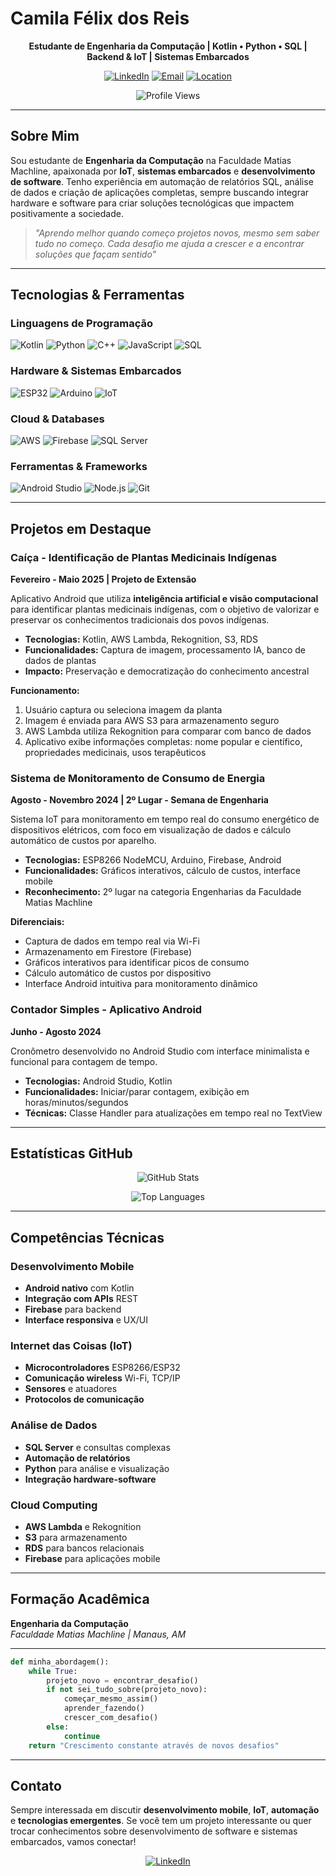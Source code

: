 # Camila Félix dos Reis

<div align="center">

**Estudante de Engenharia da Computação | Kotlin • Python • SQL | Backend & IoT | Sistemas Embarcados**

[![LinkedIn](https://img.shields.io/badge/LinkedIn-0077B5?style=for-the-badge&logo=linkedin&logoColor=white)](https://linkedin.com/in/camila-felix-dos-reis)
[![Email](https://img.shields.io/badge/Email-D14836?style=for-the-badge&logo=gmail&logoColor=white)](mailto:seu.email@domain.com)
[![Location](https://img.shields.io/badge/Localização-Manaus,%20AM-pink?style=for-the-badge&logo=google-maps&logoColor=white)](https://maps.google.com)

![Profile Views](https://komarev.com/ghpvc/?username=cawzkf&color=ff69b4&style=for-the-badge)

</div>

---

## Sobre Mim

Sou estudante de **Engenharia da Computação** na Faculdade Matias Machline, apaixonada por **IoT**, **sistemas embarcados** e **desenvolvimento de software**. Tenho experiência em automação de relatórios SQL, análise de dados e criação de aplicações completas, sempre buscando integrar hardware e software para criar soluções tecnológicas que impactem positivamente a sociedade.

> *"Aprendo melhor quando começo projetos novos, mesmo sem saber tudo no começo. Cada desafio me ajuda a crescer e a encontrar soluções que façam sentido"*

---

## Tecnologias & Ferramentas

### Linguagens de Programação
![Kotlin](https://img.shields.io/badge/Kotlin-7F52FF?style=for-the-badge&logo=kotlin&logoColor=white)
![Python](https://img.shields.io/badge/Python-3776AB?style=for-the-badge&logo=python&logoColor=white)
![C++](https://img.shields.io/badge/C++-00599C?style=for-the-badge&logo=cplusplus&logoColor=white)
![JavaScript](https://img.shields.io/badge/JavaScript-F7DF1E?style=for-the-badge&logo=javascript&logoColor=black)
![SQL](https://img.shields.io/badge/SQL-4479A1?style=for-the-badge&logo=mysql&logoColor=white)

### Hardware & Sistemas Embarcados
![ESP32](https://img.shields.io/badge/ESP32-E7352C?style=for-the-badge&logo=espressif&logoColor=white)
![Arduino](https://img.shields.io/badge/Arduino-00979D?style=for-the-badge&logo=arduino&logoColor=white)
![IoT](https://img.shields.io/badge/Internet_of_Things-FF69B4?style=for-the-badge&logo=iot&logoColor=white)

### Cloud & Databases
![AWS](https://img.shields.io/badge/AWS-232F3E?style=for-the-badge&logo=amazon-aws&logoColor=white)
![Firebase](https://img.shields.io/badge/Firebase-FFCA28?style=for-the-badge&logo=firebase&logoColor=black)
![SQL Server](https://img.shields.io/badge/SQL_Server-CC2927?style=for-the-badge&logo=microsoft-sql-server&logoColor=white)

### Ferramentas & Frameworks
![Android Studio](https://img.shields.io/badge/Android_Studio-3DDC84?style=for-the-badge&logo=android-studio&logoColor=white)
![Node.js](https://img.shields.io/badge/Node.js-339933?style=for-the-badge&logo=nodedotjs&logoColor=white)
![Git](https://img.shields.io/badge/Git-F05032?style=for-the-badge&logo=git&logoColor=white)

---

## Projetos em Destaque

### Caíça - Identificação de Plantas Medicinais Indígenas
**Fevereiro - Maio 2025 | Projeto de Extensão**

Aplicativo Android que utiliza **inteligência artificial e visão computacional** para identificar plantas medicinais indígenas, com o objetivo de valorizar e preservar os conhecimentos tradicionais dos povos indígenas.

- **Tecnologias:** Kotlin, AWS Lambda, Rekognition, S3, RDS
- **Funcionalidades:** Captura de imagem, processamento IA, banco de dados de plantas
- **Impacto:** Preservação e democratização do conhecimento ancestral

**Funcionamento:**
1. Usuário captura ou seleciona imagem da planta
2. Imagem é enviada para AWS S3 para armazenamento seguro
3. AWS Lambda utiliza Rekognition para comparar com banco de dados
4. Aplicativo exibe informações completas: nome popular e científico, propriedades medicinais, usos terapêuticos

### Sistema de Monitoramento de Consumo de Energia
**Agosto - Novembro 2024 | 2º Lugar - Semana de Engenharia**

Sistema IoT para monitoramento em tempo real do consumo energético de dispositivos elétricos, com foco em visualização de dados e cálculo automático de custos por aparelho.

- **Tecnologias:** ESP8266 NodeMCU, Arduino, Firebase, Android
- **Funcionalidades:** Gráficos interativos, cálculo de custos, interface mobile
- **Reconhecimento:** 2º lugar na categoria Engenharias da Faculdade Matias Machline

**Diferenciais:**
- Captura de dados em tempo real via Wi-Fi
- Armazenamento em Firestore (Firebase) 
- Gráficos interativos para identificar picos de consumo
- Cálculo automático de custos por dispositivo
- Interface Android intuitiva para monitoramento dinâmico

### Contador Simples - Aplicativo Android
**Junho - Agosto 2024**

Cronômetro desenvolvido no Android Studio com interface minimalista e funcional para contagem de tempo.

- **Tecnologias:** Android Studio, Kotlin
- **Funcionalidades:** Iniciar/parar contagem, exibição em horas/minutos/segundos
- **Técnicas:** Classe Handler para atualizações em tempo real no TextView

---

## Estatísticas GitHub

<div align="center">

![GitHub Stats](https://github-readme-stats.vercel.app/api?username=cawzkf&show_icons=true&theme=dracula&hide_border=true&bg_color=0d1117&title_color=ff69b4&icon_color=ff69b4&text_color=ffffff)

![Top Languages](https://github-readme-stats.vercel.app/api/top-langs/?username=cawzkf&layout=compact&theme=dracula&hide_border=true&bg_color=0d1117&title_color=ff69b4&text_color=ffffff)

</div>

---

## Competências Técnicas

### Desenvolvimento Mobile
- **Android nativo** com Kotlin
- **Integração com APIs** REST
- **Firebase** para backend
- **Interface responsiva** e UX/UI

### Internet das Coisas (IoT)
- **Microcontroladores** ESP8266/ESP32
- **Comunicação wireless** Wi-Fi, TCP/IP
- **Sensores** e atuadores
- **Protocolos de comunicação**

### Análise de Dados
- **SQL Server** e consultas complexas
- **Automação de relatórios**
- **Python** para análise e visualização
- **Integração hardware-software**

### Cloud Computing
- **AWS Lambda** e Rekognition
- **S3** para armazenamento
- **RDS** para bancos relacionais
- **Firebase** para aplicações mobile

---

## Formação Acadêmica

**Engenharia da Computação**  
*Faculdade Matias Machline | Manaus, AM*


---
```python
def minha_abordagem():
    while True:
        projeto_novo = encontrar_desafio()
        if not sei_tudo_sobre(projeto_novo):
            começar_mesmo_assim()
            aprender_fazendo()
            crescer_com_desafio()
        else:
            continue
    return "Crescimento constante através de novos desafios"
```

---

## Contato

Sempre interessada em discutir **desenvolvimento mobile**, **IoT**, **automação** e **tecnologias emergentes**. Se você tem um projeto interessante ou quer trocar conhecimentos sobre desenvolvimento de software e sistemas embarcados, vamos conectar!

<div align="center">

[![LinkedIn](https://img.shields.io/badge/Conectar_no_LinkedIn-0077B5?style=for-the-badge&logo=linkedin&logoColor=white)](https://linkedin.com/in/camila-felix-dos-reis)

</div>
